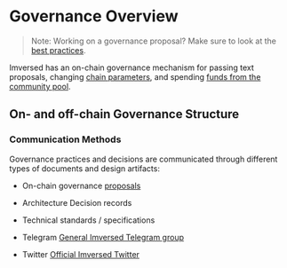 # Governance Overview

> Note: Working on a governance proposal? Make sure to look at the [best practices](https://docs.imversed.com/users/governance/best_practices.html).

Imversed has an on-chain governance mechanism for passing text proposals, changing [chain parameters](https://docs.imversed.com/users/governance/param_change.html), and spending [funds from the community pool](https://docs.imversed.com/users/governance/community_pool.html).

## On- and off-chain Governance Structure

### Communication Methods
Governance practices and decisions are communicated through different types of documents and design artifacts:

* On-chain governance [proposals](https://www.mintscan.io/evmos/proposals)
* Architecture Decision records
* Technical standards / specifications

* Telegram
  [General Imversed Telegram group](https://t.me/+1BUGmHYcU1U1Y2Ji)
* Twitter
  [Official Imversed Twitter]( https://twitter.com/imversedhub)